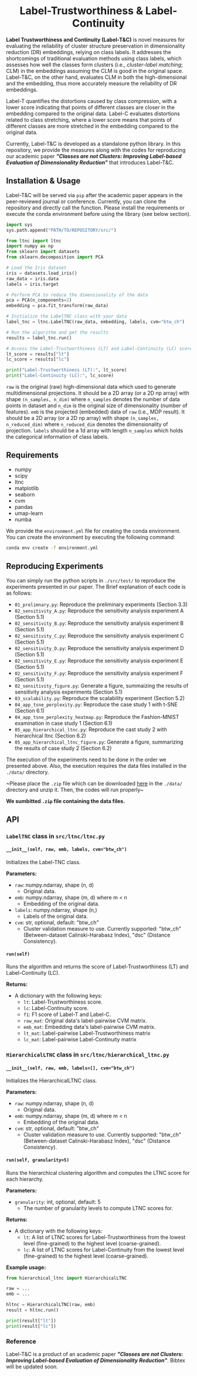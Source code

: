 <p align="center">
  <h1 align="center">Label-Trustworthiness & Label-Continuity</h1>
</p>

**Label Trustworthiness and Continuity (Label-T&C)** is novel measures for evaluating the reliability of cluster structure preservation in dimensionality reduction (DR) embeddings, relying on class labels. 
It addresses the shortcomings of traditional evaluation methods using class labels, which assesses how well the classes form clusters (i.e., *cluster-label matching*; CLM) in the embeddings assuming the CLM is good in the original space. Label-T&C, on the other hand, evaluates CLM in both the high-dimensional and the embedding, thus more accurately measure the reliability of DR embeddings. 

Label-T quantifies the distortions caused by class compression, with a lower score indicating that points of different classes are closer in the embedding compared to the original data. Label-C evaluates distortions related to class stretching, where a lower score means that points of different classes are more stretched in the embedding compared to the original data.

Currently, Label-T&C is developed as a standalone python library. In this repository, we provide the measures along with the codes for reproducing our academic paper ***"Classes are not Clusters: Improving Label-based Evaluation of Dimensionality Reduction"*** that introduces Label-T&C.

## Installation & Usage

Label-T&C will be served via `pip` after the academic paper appears in the peer-reviewed journal or conference.
Currently, you can clone the repository and directly call the function.
Please install the requirements  or execute the conda environment before using the library (see below section).

```python
import sys
sys.path.append("PATH/TO/REPOSITORY/src/")

from ltnc import ltnc
import numpy as np
from sklearn import datasets
from sklearn.decomposition import PCA

# Load the Iris dataset
iris = datasets.load_iris()
raw_data = iris.data
labels = iris.target

# Perform PCA to reduce the dimensionality of the data
pca = PCA(n_components=2)
embedding = pca.fit_transform(raw_data)

# Initialize the LabelTNC class with your data
label_tnc = ltnc.LabelTNC(raw_data, embedding, labels, cvm="btw_ch")

# Run the algorithm and get the results
results = label_tnc.run()

# Access the Label-Trustworthiness (LT) and Label-Continuity (LC) scores
lt_score = results["lt"]
lc_score = results["lc"]

print("Label-Trustworthiness (LT):", lt_score)
print("Label-Continuity (LC):", lc_score)
```

`raw` is the original (raw) high-dimensional data which used to generate multidimensional projections. It should be a 2D array (or a 2D np array) with shape `(n_samples, n_dim)` where `n_samples` denotes the number of data points in dataset and `n_dim` is the original size of dimensionality (number of features). `emb` is the projected (embedded) data of `raw` (i.e., MDP result). It should be a 2D array (or a 2D np array) with shape `(n_samples, n_reduced_dim)` where `n_reduced_dim` denotes the dimensionality of projection. `labels` should be a 1d array with length `n_samples` which holds the categorical information of class labels.

## Requirements

- numpy
- scipy
- ltnc
- matplotlib
- seaborn
- cvm
- pandas
- umap-learn
- numba

We provide the `environment.yml` file for creating the conda environment.
You can create the environment by executing the following command:

```bash
conda env create -f environment.yml 
```

## Reproducing Experiments

You can simply run the python scripts in `./src/test/` to reproduce the experiments presented in our paper.
The Brief explanation of each code is as follows:

- `01_prelimnary.py`: Reproduce the preliminary experiments (Section 3.3)
- `02_sensitivity_A.py`: Reproduce the sensitivity analysis experiment A (Section 5.1)
- `02_sensitivity_B.py`: Reproduce the sensitivity analysis experiment B (Section 5.1)
- `02_sensitivity_C.py`: Reproduce the sensitivity analysis experiment C (Section 5.1)
- `02_sensitivity_D.py`: Reproduce the sensitivity analysis experiment D (Section 5.1)
- `02_sensitivity_E.py`: Reproduce the sensitivity analysis experiment E (Section 5.1)
- `02_sensitivity_F.py`: Reproduce the sensitivity analysis experiment F (Section 5.1)
- `02_sensitivity_figure.py`: Generate a figure, summaizing the results of sensitivity analysis experiments (Section 5.1)
- `03_scalability.py`: Reproduce the scalability experiment (Section 5.2)
- `04_app_tsne_perplexity.py`: Reproduce the case study 1 with t-SNE (Section 6.1)
- `04_app_tsne_perplexity_heatmap.py`: Reproduce the Fashion-MNIST examination in case study 1 (Section 6.1)
- `05_app_hierarchical_ltnc.py`: Reproduce the cast study 2 with hierarchical ltnc (Section 6.2)
- `05_app_hierarchical_ltnc_figure.py`: Generate a figure, summarizing the results of case study 2 (Section 6.2)

The execution of the experiments need to be done in the order we presented above.
Also, the execution requires the data files installed in the `./data/` directory.

~Please place the `.zip` file which can be downloaded [here](https://TODO) in the `./data/` directory and unzip it. Then, the codes will run properly~

**We sumbitted `.zip` file containing the data files.**


## API

### `LabelTNC` class in `src/ltnc/ltnc.py`


#### `__init__(self, raw, emb, labels, cvm="btw_ch")`

Initializes the Label-TNC class.

**Parameters:**

- `raw`: numpy.ndarray, shape (n, d)
    - Original data.
- `emb`: numpy.ndarray, shape (m, d) where m < n
    - Embedding of the original data.
- `labels`: numpy.ndarray, shape (n,)
    - Labels of the original data.
- `cvm`: str, optional, default: "btw_ch"
    - Cluster validation measure to use. Currently supported: "btw_ch" (Between-dataset Calinski-Harabasz Index), "dsc" (Distance Consistency).

#### `run(self)`

Runs the algorithm and returns the score of Label-Trustworthiness (LT) and Label-Continuity (LC).

**Returns:**

- A dictionary with the following keys:
    - `lt`: Label-Trustworthiness score.
    - `lc`: Label-Continuity score.
    - `f1`: F1 score of Label-T and Label-C.
    - `raw_mat`: Original data's label-pairwise CVM matrix.
    - `emb_mat`: Embedding data's label-pairwise CVM matrix.
    - `lt_mat`: Label-pairwise Label-Trustworthiness matrix
    - `lc_mat`: Label-pairwise Label-Continuity matrix


### `HierarchicalLTNC` class in `src/ltnc/hierarchical_ltnc.py`

#### `__init__(self, raw, emb, labels=[], cvm="btw_ch")`

Initializes the HierarchicalLTNC class.

**Parameters:**

- `raw`: numpy.ndarray, shape (n, d)
    - Original data.
- `emb`: numpy.ndarray, shape (m, d) where m < n
    - Embedding of the original data.
- `cvm`: str, optional, default: "btw_ch"
    - Cluster validation measure to use. Currently supported: "btw_ch" (Between-dataset Calinski-Harabasz Index), "dsc" (Distance Consistency).

#### `run(self, granularity=5)`

Runs the hierarchical clustering algorithm and computes the LTNC score for each hierarchy.

**Parameters:**

- `granularity`: int, optional, default: 5
    - The number of granularity levels to compute LTNC scores for.

**Returns:**

- A dictionary with the following keys:
    - `lt`: A list of LTNC scores for Label-Trustworthiness from the lowest level (fine-grained) to the highest level (coarse-grained).
    - `lc`: A list of LTNC scores for Label-Continuity from the lowest level (fine-grained) to the highest level (coarse-grained).

**Example usage:**

```python
from hierarchical_ltnc import HierarchicalLTNC

raw = ...
emb = ...

hltnc = HierarchicalLTNC(raw, emb)
result = hltnc.run()

print(result["lt"])
print(result["lc"])
```

### Reference

Label-T&C is a product of an academic paper ***"Classes are not Clusters: Improving Label-based Evaluation of Dimensionality Reduction"***. Bibtex will be updated soon.


